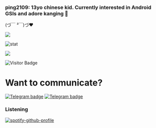 ### ping2109: 13yo chinese kid. Currently interested in Android GSIs and adore kanging 🤤 </br> 
(づ￣ ³￣)づ❤

<p align="left" >  
  <a href="https://github.com/ping2109/github-readme-stats"> 
<img  src="https://github-readme-stats.vercel.app/api?username=ping2109&&show_icons=true&theme=react"/>
  </a>
  </p>

![stat](https://github-readme-streak-stats.herokuapp.com/?user=ping2109&theme=react)

<p align="left" >   
<img  src="https://github-readme-stats.vercel.app/api/top-langs/?username=neel0210&&show_icons=true&theme=react"/>
  </p>
  
![Visitor Badge](https://visitor-badge.laobi.icu/badge?page_id=ping2109)<img align="left"/>

# Want to communicate?
[![Telegram badge](https://img.shields.io/badge/ping2109-30302f?style=flat&logo=telegram)](https://t.me/pingmado)
[![Telegram badge](https://img.shields.io/badge/alt-30302f?style=flat&logo=telegram)](https://telegram.me/pingdoriya)

### Listening
[![spotify-github-profile](https://spotify-github-profile.vercel.app/api/view?uid=f61hnqrb2dhk2dw8unfg0btxj&cover_image=true&theme=novatorem)](https://spotify-github-profile.vercel.app/api/view?uid=f61hnqrb2dhk2dw8unfg0btxj&redirect=true)
